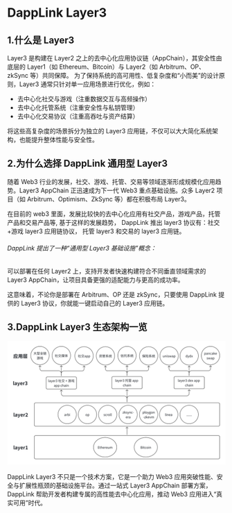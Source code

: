 # DappLink Layer3


## 1.什么是 Layer3

Layer3 是构建在 Layer2 之上的去中心化应用协议链（AppChain），其安全性由底层的 Layer1（如 Ethereum、Bitcoin）与 Layer2（如 Arbitrum、OP、zkSync 等）共同保障。
为了保持系统的高可用性、低复杂度和“小而美”的设计原则，Layer3 通常只针对单一应用场景进行优化，例如：

- 去中心化社交与游戏（注重数据交互与高频操作）
- 去中心化托管系统（注重安全性与私钥管理）
- 去中心化交易协议（注重高吞吐与资产结算）

将这些高复杂度的场景拆分为独立的 Layer3 应用链，不仅可以大大简化系统架构，也能提升整体性能与安全性。


## 2.为什么选择 DappLink 通用型 Layer3

随着 Web3 行业的发展，社交、游戏、托管、交易等领域逐渐形成规模化应用趋势。Layer3 AppChain 正迅速成为下一代 Web3 重点基础设施。众多 Layer2 项目（如 Arbitrum、Optimism、ZkSync 等）都在积极布局 Layer3。

在目前的 web3 里面，发展比较快的去中心化应用有社交产品，游戏产品，托管产品和交易产品等,  基于这样的发展趋势， DappLink 推出 layer3 协议有：社交+游戏 layer3 应用链协议， 托管 layer3 和交易的 layer3 应用链。

###### DappLink 提出了一种“通用型 Layer3 基础设施”概念：

可以部署在任何 Layer2 上，支持开发者快速构建符合不同垂直领域需求的 Layer3 AppChain，让项目具备更强的适配能力与更高的成功率。

这意味着，不论你是部署在 Arbitrum、OP 还是 zkSync，只要使用 DappLink 提供的 Layer3 协议，你就能一键启动自己的 Layer3 应用链。


## 3.DappLink Layer3 生态架构一览
![dapplinklayer3.png](img/dapplinklayer3.png)


DappLink Layer3 不只是一个技术方案，它是一个助力 Web3 应用突破性能、安全与扩展性瓶颈的基础设施平台。通过一站式 Layer3 AppChain 部署方案，DappLink 帮助开发者构建专属的高性能去中心化应用，推动 Web3 应用进入“真实可用”时代。

